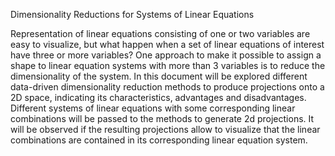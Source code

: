Dimensionality Reductions for Systems of Linear Equations

Representation of linear equations consisting of one or two variables are easy to visualize, but what happen when a set 
of linear equations of interest have three or more variables? One approach to make it possible to assign a shape to 
linear equation systems with more than 3 variables is to reduce the dimensionality of the system. In this document 
will be explored different data-driven dimensionality reduction methods to produce projections onto a 2D space, 
indicating its characteristics, advantages and disadvantages. 
Different systems of linear equations with some corresponding linear combinations will be passed to the methods to 
generate 2d projections. It will be observed if the resulting projections allow to visualize that the linear 
combinations are contained in its corresponding linear equation system.